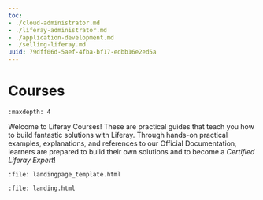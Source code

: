```yaml
---
toc:
- ./cloud-administrator.md
- ./liferay-administrator.md
- ./application-development.md
- ./selling-liferay.md
uuid: 79dff06d-5aef-4fba-bf17-edbb16e2ed5a
---
```

# Courses

```{toctree}
:maxdepth: 4
```

Welcome to Liferay Courses! These are practical guides that teach you how to build fantastic solutions with Liferay. Through hands-on practical examples, explanations, and references to our Official Documentation, learners are prepared to build their own solutions and to become a _Certified Liferay Expert_!

```{raw} html
:file: landingpage_template.html
```

```{raw} html
:file: landing.html
```
